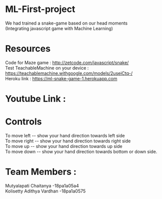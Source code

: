 # ML-First-project
 We had trained a snake-game based on our head moments <br/>
(Integrating javascript game with Machine Learning)

# Resources 
Code for Maze game :  http://zetcode.com/javascript/snake/ <br/>
Test TeachableMachine on your device : https://teachablemachine.withgoogle.com/models/2useiCtq-/ <br/>
Heroku link :  https://ml-snake-game-1.herokuapp.com <br/>

# Youtube Link :

# Controls 
To move left -- show your hand direction towards  left side<br/>
To move right -- show your hand direction towards right side<br/>
To move up -- show your hand direction towards up side<br/>
To move down -- show your hand direction towards bottom or down side.<br/>

# Team Members :
 Mutyalapati Chaitanya -18pa1a05a4 <br/>
 Kolisetty Adithya Vardhan -18pa1a0575

